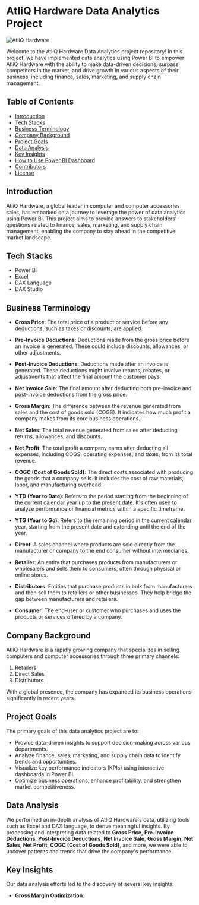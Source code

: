 # AtliQ Hardware Data Analytics Project

![AtliQ Hardware](images/atliq_hardware_logo.png)

Welcome to the AtliQ Hardware Data Analytics project repository! In this project, we have implemented data analytics using Power BI to empower AtliQ Hardware with the ability to make data-driven decisions, surpass competitors in the market, and drive growth in various aspects of their business, including finance, sales, marketing, and supply chain management.

## Table of Contents

- [Introduction](#introduction)
- [Tech Stacks](#tech-stacks)
- [Business Terminology](#business-terminology)
- [Company Background](#company-background)
- [Project Goals](#project-goals)
- [Data Analysis](#data-analysis)
- [Key Insights](#key-insights)
- [How to Use Power BI Dashboard](#how-to-use-power-bi-dashboard)
- [Contributors](#contributors)
- [License](#license)

## Introduction

AtliQ Hardware, a global leader in computer and computer accessories sales, has embarked on a journey to leverage the power of data analytics using Power BI. This project aims to provide answers to stakeholders' questions related to finance, sales, marketing, and supply chain management, enabling the company to stay ahead in the competitive market landscape.

## Tech Stacks

- Power BI
- Excel
- DAX Language
- DAX Studio

## Business Terminology

- **Gross Price**: The total price of a product or service before any deductions, such as taxes or discounts, are applied.

- **Pre-Invoice Deductions**: Deductions made from the gross price before an invoice is generated. These could include discounts, allowances, or other adjustments.

- **Post-Invoice Deductions**: Deductions made after an invoice is generated. These deductions might involve returns, rebates, or adjustments that affect the final amount the customer pays.

- **Net Invoice Sale**: The final amount after deducting both pre-invoice and post-invoice deductions from the gross price.

- **Gross Margin**: The difference between the revenue generated from sales and the cost of goods sold (COGS). It indicates how much profit a company makes from its core business operations.

- **Net Sales**: The total revenue generated from sales after deducting returns, allowances, and discounts.

- **Net Profit**: The total profit a company earns after deducting all expenses, including COGS, operating expenses, and taxes, from its total revenue.

- **COGC (Cost of Goods Sold)**: The direct costs associated with producing the goods that a company sells. It includes the cost of raw materials, labor, and manufacturing overhead.

- **YTD (Year to Date)**: Refers to the period starting from the beginning of the current calendar year up to the present date. It's often used to analyze performance or financial metrics within a specific timeframe.

- **YTG (Year to Go)**: Refers to the remaining period in the current calendar year, starting from the present date and extending until the end of the year.

- **Direct**: A sales channel where products are sold directly from the manufacturer or company to the end consumer without intermediaries.

- **Retailer**: An entity that purchases products from manufacturers or wholesalers and sells them to consumers, often through physical or online stores.

- **Distributors**: Entities that purchase products in bulk from manufacturers and then sell them to retailers or other businesses. They help bridge the gap between manufacturers and retailers.

- **Consumer**: The end-user or customer who purchases and uses the products or services offered by a company.

## Company Background

AtliQ Hardware is a rapidly growing company that specializes in selling computers and computer accessories through three primary channels:

1. Retailers
2. Direct Sales
3. Distributors

With a global presence, the company has expanded its business operations significantly in recent years.

## Project Goals

The primary goals of this data analytics project are to:

- Provide data-driven insights to support decision-making across various departments.
- Analyze finance, sales, marketing, and supply chain data to identify trends and opportunities.
- Visualize key performance indicators (KPIs) using interactive dashboards in Power BI.
- Optimize business operations, enhance profitability, and strengthen market competitiveness.

## Data Analysis

We performed an in-depth analysis of AtliQ Hardware's data, utilizing tools such as Excel and DAX language, to derive meaningful insights. By processing and interpreting data related to **Gross Price**, **Pre-Invoice Deductions**, **Post-Invoice Deductions**, **Net Invoice Sale**, **Gross Margin**, **Net Sales**, **Net Profit**, **COGC (Cost of Goods Sold)**, and more, we were able to uncover patterns and trends that drive the company's performance.

## Key Insights

Our data analysis efforts led to the discovery of several key insights:

- **Gross Margin Optimization**:
